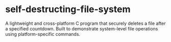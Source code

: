 # self-destructing-file-system
A lightweight and cross-platform C program that securely deletes a file after a specified countdown. Built to demonstrate system-level file operations using platform-specific commands.

